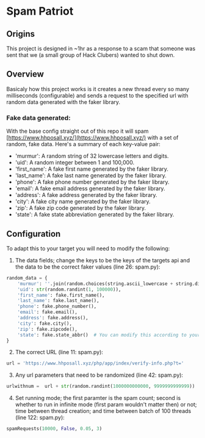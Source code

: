 # Spam Patriot

## Origins
This project is designed in ~1hr as a response to a scam that someone was sent that we (a small group of Hack Clubers) wanted to shut down.

## Overview
Basicaly how this project works is it creates a new thread every so many milliseconds (configurable) and sends a request to the specified url with random data generated with the faker library.

### Fake data generated:
With the base config straight out of this repo it will spam [https://www.hhposall.xyz/](https://www.hhposall.xyz/) with a set of random, fake data. Here's a summary of each key-value pair:
- 'murmur': A random string of 32 lowercase letters and digits.
- 'uid': A random integer between 1 and 100,000.
- 'first_name': A fake first name generated by the faker library.
- 'last_name': A fake last name generated by the faker library.
- 'phone': A fake phone number generated by the faker library.
- 'email': A fake email address generated by the faker library.
- 'address': A fake address generated by the faker library.
- 'city': A fake city name generated by the faker library.
- 'zip': A fake zip code generated by the faker library.
- 'state': A fake state abbreviation generated by the faker library.

## Configuration
To adapt this to your target you will need to modify the following:
1. The data fields; change the keys to be the keys of the targets api and the data to be the correct faker values (line 26: spam.py):
```python
random_data = {
    'murmur': ''.join(random.choices(string.ascii_lowercase + string.digits, k=32)),
    'uid': str(random.randint(1, 100000)),
    'first_name': fake.first_name(),
    'last_name': fake.last_name(),
    'phone': fake.phone_number(),
    'email': fake.email(),
    'address': fake.address(),
    'city': fake.city(),
    'zip': fake.zipcode(),
    'state': fake.state_abbr()  # You can modify this according to your needs
}
```
2. The correct URL (line 11: spam.py):
```python
url = 'https://www.hhposall.xyz/php/app/index/verify-info.php?t='
```

3. Any url parameters that need to be randomized (line 42: spam.py):
```python
urlwithnum =  url + str(random.randint(1000000000000, 9999999999999))
```

4. Set running mode; the first paramter is the spam count; second is whether to run in infinite mode (first param wouldn't matter then) or not; time between thread creation; and time between batch of 100 threads (line 122: spam.py):
```python
spamRequests(10000, False, 0.05, 3)
```